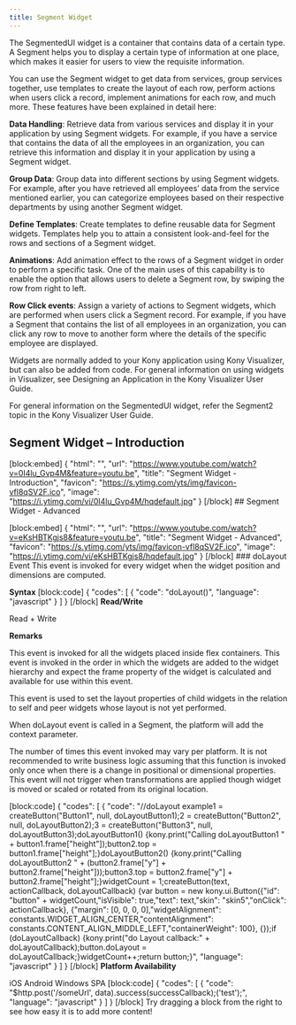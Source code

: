 ```yaml
---
title: Segment Widget
---
```


The SegmentedUI widget is a container that contains data of a certain type. A
Segment helps you to display a certain type of information at one place, which
makes it easier for users to view the requisite information.

You can use the Segment widget to get data from services, group services
together, use templates to create the layout of each row, perform actions when
users click a record, implement animations for each row, and much more. These
features have been explained in detail here:

**Data Handling**: Retrieve data from various services and display it in your
application by using Segment widgets. For example, if you have a service that
contains the data of all the employees in an organization, you can retrieve this
information and display it in your application by using a Segment widget.

**Group Data**: Group data into different sections by using Segment widgets. For
example, after you have retrieved all employees’ data from the service mentioned
earlier, you can categorize employees based on their respective departments by
using another Segment widget.

**Define Templates**: Create templates to define reusable data for Segment
widgets. Templates help you to attain a consistent look-and-feel for the rows
and sections of a Segment widget.

**Animations**: Add animation effect to the rows of a Segment widget in order to
perform a specific task. One of the main uses of this capability is to enable
the option that allows users to delete a Segment row, by swiping the row from
right to left.

**Row Click events**: Assign a variety of actions to Segment widgets, which are
performed when users click a Segment record. For example, if you have a Segment
that contains the list of all employees in an organization, you can click any
row to move to another form where the details of the specific employee are
displayed.

Widgets are normally added to your Kony application using Kony Visualizer, but
can also be added from code. For general information on using widgets in
Visualizer, see Designing an Application in the Kony Visualizer User Guide.

For general information on the SegmentedUI widget, refer the Segment2 topic in
the Kony Visualizer User Guide.

Segment Widget – Introduction
-----------------------------

[block:embed] { "html": "", "url":
"https://www.youtube.com/watch?v=0I4lu_Gvp4M&feature=youtu.be", "title":
"Segment Widget - Introduction", "favicon":
"https://s.ytimg.com/yts/img/favicon-vfl8qSV2F.ico", "image":
"https://i.ytimg.com/vi/0I4lu_Gvp4M/hqdefault.jpg" } [/block] \#\# Segment
Widget - Advanced

[block:embed] { "html": "", "url":
"https://www.youtube.com/watch?v=eKsHBTKgjs8&feature=youtu.be", "title":
"Segment Widget - Advanced", "favicon":
"https://s.ytimg.com/yts/img/favicon-vfl8qSV2F.ico", "image":
"https://i.ytimg.com/vi/eKsHBTKgjs8/hqdefault.jpg" } [/block] \#\#\# doLayout
Event This event is invoked for every widget when the widget position and
dimensions are computed.

**Syntax** [block:code] { "codes": [ { "code": "doLayout()", "language":
"javascript" } ] } [/block] **Read/Write**

Read + Write

**Remarks**

This event is invoked for all the widgets placed inside flex containers. This
event is invoked in the order in which the widgets are added to the widget
hierarchy and expect the frame property of the widget is calculated and
available for use within this event.

This event is used to set the layout properties of child widgets in the relation
to self and peer widgets whose layout is not yet performed.

When doLayout event is called in a Segment, the platform will add the context
parameter.

The number of times this event invoked may vary per platform. It is not
recommended to write business logic assuming that this function is invoked only
once when there is a change in positional or dimensional properties. This event
will not trigger when transformations are applied though widget is moved or
scaled or rotated from its original location.

[block:code] { "codes": [ { "code": "//doLayout example1 =
createButton("Button1", null, doLayoutButton1);2 = createButton("Button2", null,
doLayoutButton2);3 = createButton("Button3", null,
doLayoutButton3);doLayoutButton1() {kony.print("Calling doLayoutButton1 " +
button1.frame["height"]);button2.top =
button1.frame["height"];}doLayoutButton2() {kony.print("Calling doLayoutButton2
" + (button2.frame["y"] + button2.frame["height"]));button3.top =
button2.frame["y"] + button2.frame["height"];}widgetCount = 1;createButton(text,
actionCallback, doLayoutCallback) {var button = new kony.ui.Button({"id":
"button" + widgetCount,"isVisible": true,"text": text,"skin": "skin5","onClick":
actionCallback}, {"margin": [0, 0, 0, 0],"widgetAlignment":
constants.WIDGET_ALIGN_CENTER,"contentAlignment":
constants.CONTENT_ALIGN_MIDDLE_LEFT,"containerWeight": 100}, {});if
(doLayoutCallback) {kony.print("do Layout callback:" +
doLayoutCallback);button.doLayout = doLayoutCallback;}widgetCount++;return
button;}", "language": "javascript" } ] } [/block] **Platform Availability**

iOS Android Windows SPA [block:code] { "codes": [ { "code":
"\$http.post('/someUrl', data).success(successCallback);('test');", "language":
"javascript" } ] } [/block] Try dragging a block from the right to see how easy
it is to add more content!

